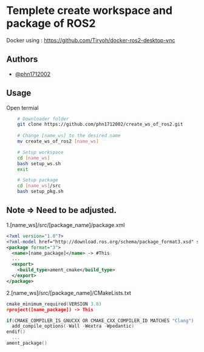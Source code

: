
# Templete create workspace and package of ROS2

Docker using : https://github.com/Tiryoh/docker-ros2-desktop-vnc


## Authors

- [@phn1712002](https://github.com/phn1712002)


## Usage
Open termial 
```bash
    # Downloader folder
    git clone https://github.com/phn1712002/create_ws_of_ros2.git
    
    # Change [name_ws] to the desired name
    mv create_ws_of_ros2 [name_ws]

    # Setup workspace
    cd [name_ws]
    bash setup_ws.sh
    exit

    # Setup package
    cd [name_ws]/src
    bash setup_pkg.sh
```
    
## Note => Need to be adjusted.
1.[name_ws]/src/[package_name]/package.xml
```xml
<?xml version="1.0"?>
<?xml-model href="http://download.ros.org/schema/package_format3.xsd" schematypens="http://www.w3.org/2001/XMLSchema"?>
<package format="3">
  <name>[name_package]</name> -> #This
  ...
  <export>
    <build_type>ament_cmake</build_type>
  </export>
</package>
```

2.[name_ws]/src/[package_name]/CMakeLists.txt
```c++
cmake_minimum_required(VERSION 3.8)
#project([name_package]) -> This

if(CMAKE_COMPILER_IS_GNUCXX OR CMAKE_CXX_COMPILER_ID MATCHES "Clang")
  add_compile_options(-Wall -Wextra -Wpedantic)
endif()
  ...
ament_package()
```

